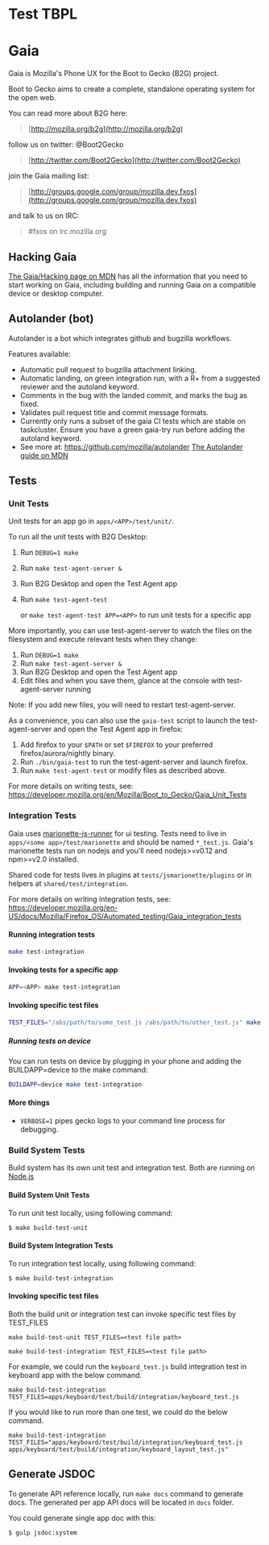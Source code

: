 # Test TBPL

# Gaia

Gaia is Mozilla's Phone UX for the Boot to Gecko (B2G) project.

Boot to Gecko aims to create a complete, standalone operating system for the open web.

You can read more about B2G here:

> [http://mozilla.org/b2g](http://mozilla.org/b2g)

follow us on twitter: @Boot2Gecko

> [http://twitter.com/Boot2Gecko](http://twitter.com/Boot2Gecko)

join the Gaia mailing list:

> [http://groups.google.com/group/mozilla.dev.fxos](http://groups.google.com/group/mozilla.dev.fxos)

and talk to us on IRC:

>  #fxos on irc.mozilla.org

## Hacking Gaia

[The Gaia/Hacking page on MDN](https://developer.mozilla.org/en-US/docs/Mozilla/Firefox_OS/Platform/Gaia/Hacking) has all the information that you need to start working on Gaia, including building and running Gaia on a compatible device or desktop computer.

## Autolander (bot)

Autolander is a bot which integrates github and bugzilla workflows.

Features available:
  - Automatic pull request to bugzilla attachment linking.
  - Automatic landing, on green integration run, with a R+ from a suggested reviewer and the autoland keyword.
  - Comments in the bug with the landed commit, and marks the bug as fixed.
  - Validates pull request title and commit message formats.
  - Currently only runs a subset of the gaia CI tests which are stable on taskcluster. Ensure you have a green gaia-try run before adding the autoland keyword.
  - See more at: https://github.com/mozilla/autolander [The Autolander guide on MDN](https://developer.mozilla.org/en-US/Firefox_OS/Developing_Gaia/Submitting_a_Gaia_patch#Easy_patch_submission_with_Autolander)


## Tests

### Unit Tests

Unit tests for an app go in `apps/<APP>/test/unit/`.

To run all the unit tests with B2G Desktop:

1. Run `DEBUG=1 make`
2. Run `make test-agent-server &`
3. Run B2G Desktop and open the Test Agent app
4. Run `make test-agent-test`

   or `make test-agent-test APP=<APP>` to run unit tests for a
   specific app

More importantly, you can use test-agent-server to watch the files
on the filesystem and execute relevant tests when they change:

1. Run `DEBUG=1 make`
2. Run `make test-agent-server &`
3. Run B2G Desktop and open the Test Agent app
4. Edit files and when you save them, glance at the console with
   test-agent-server running

Note: If you add new files, you will need to restart test-agent-server.

As a convenience, you can also use the `gaia-test` script to launch the
test-agent-server and open the Test Agent app in firefox:

1. Add firefox to your `$PATH` or set `$FIREFOX` to your preferred
   firefox/aurora/nightly binary.
2. Run `./bin/gaia-test` to run the test-agent-server and launch firefox.
3. Run `make test-agent-test` or modify files as described above.

For more details on writing tests, see:
https://developer.mozilla.org/en/Mozilla/Boot_to_Gecko/Gaia_Unit_Tests

### Integration Tests

Gaia uses
[marionette-js-runner](https://developer.mozilla.org/en-US/Firefox_OS/Automated_testing/Gaia_integration_tests)
for ui testing. Tests need to live in `apps/<some
app>/test/marionette` and should be named `*_test.js`. Gaia's marionette
tests run on nodejs and you'll need nodejs>=v0.12 and npm>=v2.0 installed.

Shared code for tests lives in plugins at
`tests/jsmarionette/plugins` or in helpers at `shared/test/integration`.

For more details on writing integration tests, see:
https://developer.mozilla.org/en-US/docs/Mozilla/Firefox_OS/Automated_testing/Gaia_integration_tests

#### Running integration tests

```sh
make test-integration
```

#### Invoking tests for a specific app

```sh
APP=<APP> make test-integration
```

#### Invoking specific test files

```sh
TEST_FILES="/abs/path/to/some_test.js /abs/path/to/other_test.js" make test-integration
```

##### Running tests on device

You can run tests on device by plugging in your phone and adding the BUILDAPP=device to the make command:
```sh
BUILDAPP=device make test-integration
```

#### More things

+ `VERBOSE=1` pipes gecko logs to your command line process for debugging.

### Build System Tests

Build system has its own unit test and integration test. Both are running on [Node.js](http://nodejs.org)

#### Build System Unit Tests

To run unit test locally, using following command:

```
$ make build-test-unit
```

#### Build System Integration Tests

To run integration test locally, using following command:

```
$ make build-test-integration
```

#### Invoking specific test files

Both the build unit or integration test can invoke specific test files by TEST_FILES

```
make build-test-unit TEST_FILES=<test file path>
```

```
make build-test-integration TEST_FILES=<test file path>
```

For example, we could run the `keyboard_test.js` build integration test in keyboard app with the below command.
```
make build-test-integration TEST_FILES=apps/keyboard/test/build/integration/keyboard_test.js
```

If you would like to run more than one test, we could do the below command.
```
make build-test-integration TEST_FILES="apps/keyboard/test/build/integration/keyboard_test.js apps/keyboard/test/build/integration/keyboard_layout_test.js"
```

## Generate JSDOC

To generate API reference locally, run `make docs` command to generate docs. The generated per app API docs will be located in `docs` folder.

You could generate single app doc with this:

```sh
$ gulp jsdoc:system
```
